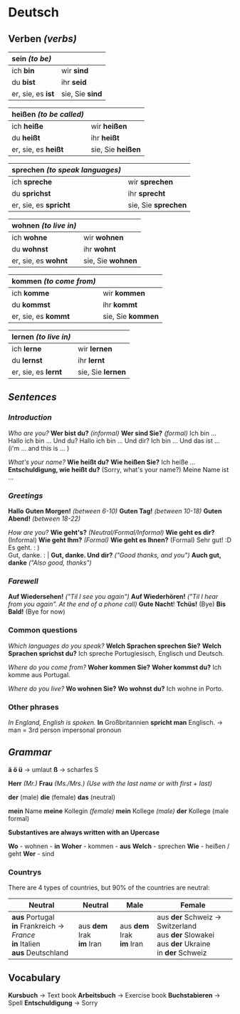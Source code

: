 # Deutsch

## Verben *(verbs)*


| **sein** *(to be)* |                   |
| :---------------- | ------------------ |
|ich **bin**        | wir **sind**       |
|du **bist**        | ihr **seid**       |
|er, sie, es **ist**| sie, Sie  **sind** |

| heißen *(to be called)* |                 |
| :------------------ | ------------------- |
|ich **heiße**        | wir **heißen**      |
|du **heißt**         | ihr **heißt**       |
|er, sie, es **heißt**| sie, Sie  **heißen**|


| sprechen *(to speak languages)* |  |
| :-------------------- | ------------ |
|ich **spreche**        | wir **sprechen** |
|du **sprichst**        | ihr **sprecht**|
|er, sie, es **spricht**| sie, Sie  **sprechen**|


| wohnen *(to live in)*     | |
| :------------------------ | -------------------- |
| ich **wohne**             | wir **wohnen**       |
| du **wohnst**             | ihr **wohnt**        |
| er, sie, es **wohnt**     | sie, Sie  **wohnen** |

| kommen *(to come from)*   |                      |
| :------------------------ | -------------------- |
| ich **komme**             | wir **kommen**       |
| du **kommst**             | ihr **kommt**        |
| er, sie, es **kommt**     | sie, Sie  **kommen** |


| lernen *(to live in)*     |                      |
| :------------------------ | -------------------- |
| ich **lerne**             | wir **lernen**       |
| du **lernst**             | ihr **lernt**        |
| er, sie, es **lernt**     | sie, Sie  **lernen** |

##  *Sentences*

### *Introduction*

*Who are you?*
**Wer bist du?** *(informal)*
**Wer sind Sie?** *(formal)*
Ich bin ...
Hallo ich bin ... Und du?
Hallo ich bin ... Und dir?
Ich bin ... Und das ist ...  (i'm ... and this is ... )

*What's your name?*
**Wie heißt du?**
**Wie heißen Sie?**
Ich heiße ...
**Entschuldigung, wie heißt du?** (Sorry, what's your name?)
Meine Name ist ...

### *Greetings*

**Hallo**
**Guten Morgen!**  *(between 6-10)*
**Guten Tag!** *(between 10-18)*
**Guten Abend!** *(between 18-22)*

*How are you?*
**Wie geht's?** *(Neutral/Formal/Informal)*
**Wie geht es dir?** (Informal)
**Wie geht Ihm?** *(Formal)* 
**Wie geht es Ihnen?** (Formal)
Sehr gut!  :D  
Es geht.   : )     
Gut, danke.  : | 
**Gut, danke. Und dir?** *("Good thanks, and you")*
**Auch gut, danke** *("Also good, thanks")*

### *Farewell*

**Auf Wiedersehen!** *("Til I see you again")*
**Auf Wiederhören!** *("Til I hear from you again". At the end of a phone call)*
**Gute Nacht**!
**Tchüs!** (Bye)
**Bis Bald!** (Bye for now)

### Common questions

*Which languages do you speak?*
**Welch Sprachen sprechen Sie?**
**Welch Sprachen sprichst du?**
Ich spreche Portugiesisch, Englisch und Deutsch.

*Where do you come from?* 
**Woher kommen Sie?**
**Woher kommst du?**
Ich komme aus Portugal.

*Where do you live?*
**Wo wohnen Sie?**
**Wo wohnst du?**
Ich wohne in Porto.

### Other phrases

*In England, English is spoken.*
**In** Großbritannien **spricht man** Englisch. -> man = 3rd person impersonal pronoun



## *Grammar*

**ä ö ü** -> umlaut
**ß** -> scharfes S

**Herr** *(Mr.)*
**Frau** *(Ms./Mrs.)*
*(Use with the last name or with first + last)*

**der** (male) 
**die** (female)
**das** (neutral)

**mein** Name
**meine** Kollegin *(female)* 
**mein** Kollege *(male)*
**der** Kollege (male formal)

**Substantives are always written with an Upercase**

**Wo** - wohnen - **in**
**Woher** - kommen - **aus**
**Welch** - sprechen
**Wie** - heißen / geht
**Wer** - sind

### Countrys

There are 4 types of countries, but 90% of the countries are neutral:

| Neutral                                                      | Neutral                          | Male                             | Female                                                       |
| ------------------------------------------------------------ | -------------------------------- | -------------------------------- | ------------------------------------------------------------ |
| **aus** Portugal<br/>**in** Frankreich -> *France*<br/>**in** Italien<br/>**aus** Deutschland | aus **dem** Irak<br/>**im** Iran | aus **dem** Irak<br/>**im** Iran | aus **der** Schweiz -> Switzerland<br/>aus **der** Slowakei<br/>aus **der** Ukraine<br/>in **der** Schweiz |



## Vocabulary

**Kursbuch** -> Text book
**Arbeitsbuch** -> Exercise book
**Buchstabieren** -> Spell
**Entschuldigung** -> Sorry

